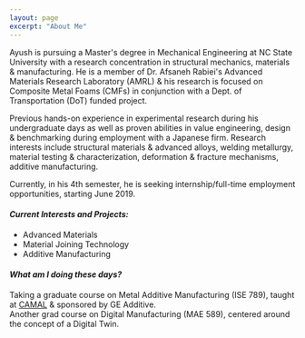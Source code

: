 ```yaml
---
layout: page
excerpt: "About Me"
---
```


Ayush is pursuing a Master's degree in Mechanical Engineering at NC State University with a research concentration in structural mechanics, materials & manufacturing. He is a member of Dr. Afsaneh Rabiei's  Advanced Materials Research Laboratory (AMRL) & his research is focused on Composite Metal Foams (CMFs) in conjunction with a Dept. of Transportation (DoT) funded project. 

Previous hands-on experience in experimental research during his undergraduate days as well as proven abilities in value engineering, design & benchmarking during employment with a Japanese firm. Research interests include structural materials & advanced alloys, welding metallurgy, material testing & characterization, deformation & fracture mechanisms, additive manufacturing. 

Currently, in his 4th semester, he is seeking internship/full-time employment opportunities, starting June 2019.

#### *Current Interests and Projects:*

- Advanced Materials
- Material Joining Technology
- Additive Manufacturing


#### *What am I doing these days?*

Taking a graduate course on Metal Additive Manufacturing (ISE 789), taught at <a href="https://www.camal.ncsu.edu/">CAMAL</a> & sponsored by GE Additive. <br />
Another grad course on Digital Manufacturing (MAE 589), centered around the concept of a Digital Twin. 

